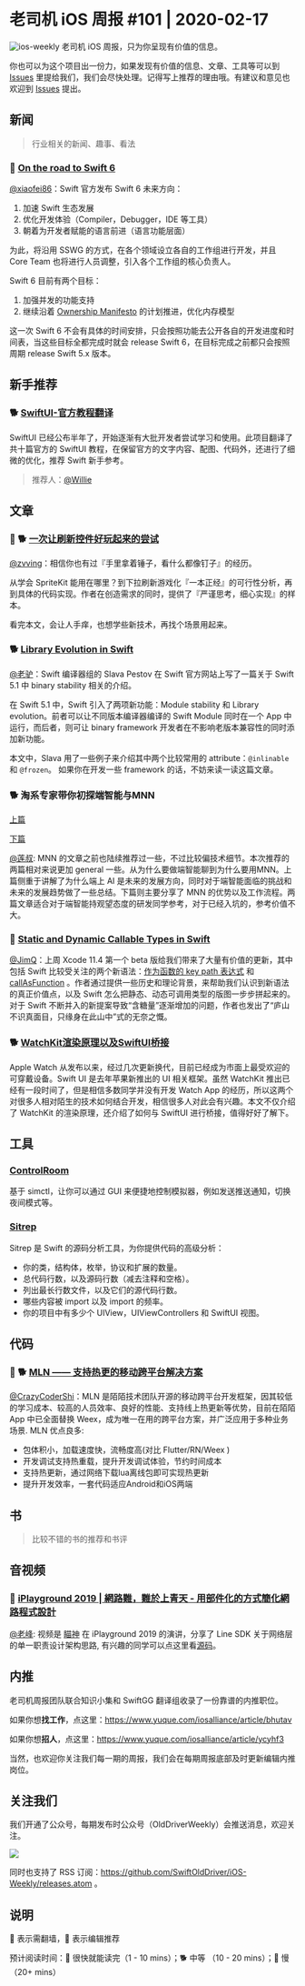 # 老司机 iOS 周报 #101 | 2020-02-17

![ios-weekly](https://github.com/SwiftOldDriver/iOS-Weekly/blob/master/assets/ios-weekly.png?raw=true)
老司机 iOS 周报，只为你呈现有价值的信息。

你也可以为这个项目出一份力，如果发现有价值的信息、文章、工具等可以到 [Issues](https://github.com/SwiftOldDriver/iOS-Weekly/issues) 里提给我们，我们会尽快处理。记得写上推荐的理由哦。有建议和意见也欢迎到 [Issues](https://github.com/SwiftOldDriver/iOS-Weekly/issues) 提出。

## 新闻

> 行业相关的新闻、趣事、看法

### 🐎 [On the road to Swift 6](https://forums.swift.org/t/on-the-road-to-swift-6/32862)

[@xiaofei86](https://weibo.com/xuyafei86)：Swift 官方发布 Swift 6 未来方向：

1. 加速 Swift 生态发展
2. 优化开发体验（Compiler，Debugger，IDE 等工具）
3. 朝着为开发者赋能的语言前进（语言功能层面）

为此，将沿用 SSWG 的方式，在各个领域设立各自的工作组进行开发，并且 Core Team 也将进行人员调整，引入各个工作组的核心负责人。

Swift 6 目前有两个目标：

1. 加强并发的功能支持
2. 继续沿着 [Ownership Manifesto](https://github.com/apple/swift/blob/master/docs/OwnershipManifesto.md) 的计划推进，优化内存模型

这一次 Swift 6 不会有具体的时间安排，只会按照功能去公开各自的开发进度和时间表，当这些目标全都完成时就会 release Swift 6，在目标完成之前都只会按照周期 release Swift 5.x 版本。

## 新手推荐

### 🐕 [SwiftUI-官方教程翻译](https://github.com/WillieWangWei/SwiftUI-Tutorials)
SwiftUI 已经公布半年了，开始逐渐有大批开发者尝试学习和使用。此项目翻译了共十篇官方的 SwiftUI 教程，在保留官方的文字内容、配图、代码外，还进行了细微的优化，推荐 Swift 新手参考。

> 推荐人：[@Willie](https://github.com/WillieWangWei)

## 文章

### 🌟 🐕 [一次让刷新控件好玩起来的尝试](https://mp.weixin.qq.com/s/TOWIpYWfxxtgHE6oYDEd4g)
[@zvving](https://github.com/zvving)：相信你也有过『手里拿着锤子，看什么都像钉子』的经历。

从学会 SpriteKit 能用在哪里？到下拉刷新游戏化『一本正经』的可行性分析，再到具体的代码实现。作者在创造需求的同时，提供了『严谨思考，细心实现』的样本。

看完本文，会让人手痒，也想学些新技术，再找个场景用起来。

### 🐕 [Library Evolution in Swift](https://swift.org/blog/library-evolution/)

[@老驴](https://www.weibo.com/6090610445)：Swift 编译器组的 Slava Pestov 在 Swift 官方网站上写了一篇关于 Swift 5.1 中 binary stability 相关的介绍。

在 Swift 5.1 中，Swift 引入了两项新功能：Module stability 和 Library evolution。前者可以让不同版本编译器编译的 Swift Module 同时在一个 App 中运行，而后者，则可让 binary framework 开发者在不影响老版本兼容性的同时添加新功能。

本文中，Slava 用了一些例子来介绍其中两个比较常用的 attribute：`@inlinable` 和 `@frozen`。 如果你在开发一些 framework 的话，不妨来读一读这篇文章。

### 🐕 淘系专家带你初探端智能与MNN

[上篇](https://mp.weixin.qq.com/s/NUXVB4aK87keQD21wJx3Cw?from=timeline&isappinstalled=0&scene=2&clicktime=1580719278&enterid=1580719278)

[下篇](https://mp.weixin.qq.com/s/mj3_44pvQaXoWP9dW3R0tQ)

[@莲叔](http://aaaron7.github.io/): MNN 的文章之前也陆续推荐过一些，不过比较偏技术细节。本次推荐的两篇相对来说更加 general 一些。从为什么要做端智能聊到为什么要用MNN。上篇侧重于讲解了为什么端上 AI 是未来的发展方向，同时对于端智能面临的挑战和未来的发展趋势做了一些总结。下篇则主要分享了 MNN 的优势以及工作流程。两篇文章适合对于端智能持观望态度的研发同学参考，对于已经入坑的，参考价值不大。

### 🐢 [Static and Dynamic Callable Types in Swift](https://nshipster.com/callable/)

[@JimQ](https://github.com/waz0820)：上周 Xcode 11.4 第一个 beta 版给我们带来了大量有价值的更新，其中包括 Swift 比较受关注的两个新语法：[作为函数的 key path 表达式](https://github.com/apple/swift-evolution/blob/master/proposals/0249-key-path-literal-function-expressions.md) 和 [callAsFunction](https://github.com/apple/swift-evolution/blob/master/proposals/0253-callable.md) 。作者通过提供一些历史和理论背景，来帮助我们认识到新语法的真正价值点，以及 Swift 怎么把静态、动态可调用类型的版图一步步拼起来的。对于 Swift 不断并入的新提案导致“含糖量”逐渐增加的问题，作者也发出了“庐山不识真面目，只缘身在此山中”式的无奈之慨。

### 🐕 [WatchKit渲染原理以及SwiftUI桥接](https://dreampiggy.com/2019/12/10/WatchKit渲染原理以及SwiftUI桥接/)
Apple Watch 从发布以来，经过几次更新换代，目前已经成为市面上最受欢迎的可穿戴设备。Swift UI 是去年苹果新推出的 UI 相关框架。虽然 WatchKit 推出已经有一段时间了，但是相信多数同学并没有开发 Watch App 的经历，所以这两个对很多人相对陌生的技术如何结合开发，相信很多人对此会有兴趣。本文不仅介绍了 WatchKit 的渲染原理，还介绍了如何与 SwiftUI 进行桥接，值得好好了解下。

## 工具

### [ControlRoom](https://github.com/twostraws/ControlRoom)

基于 simctl，让你可以通过 GUI 来便捷地控制模拟器，例如发送推送通知，切换夜间模式等。

### [Sitrep](https://github.com/twostraws/Sitrep)

Sitrep 是 Swift 的源码分析工具，为你提供代码的高级分析：

- 你的类，结构体，枚举，协议和扩展的数量。
- 总代码行数，以及源码行数（减去注释和空格）。
- 列出最长行数文件，以及它们的源代码行数。
- 哪些内容被 import 以及 import 的频率。
- 你的项目中有多少个 UIView，UIViewControllers 和 SwiftUI 视图。

## 代码

### 🌟 🐕 [MLN —— 支持热更的移动跨平台解决方案](https://mp.weixin.qq.com/s/I4FRuC81AOgaNSEROrJVWw)

[@CrazyCoderShi](https://github.com/CrazyCoderShi)：MLN 是陌陌技术团队开源的移动跨平台开发框架，因其较低的学习成本、较高的人员效率、良好的性能、支持线上热更新等优势，目前在陌陌 App 中已全面替换 Weex，成为唯一在用的跨平台方案，并广泛应用于多种业务场景. MLN 优点良多:

- 包体积小，加载速度快，流畅度高(对比 Flutter/RN/Weex )
- 开发调试支持热重载，提升开发调试体验，节约时间成本
- 支持热更新，通过网络下载lua离线包即可实现热更新
- 提升开发效率，一套代码适应Android和iOS两端

## 书

> 比较不错的书的推荐和书评

## 音视频

### 🚧 [iPlayground 2019 | 網路難，難於上青天 - 用部件化的方式簡化網路程式設計](https://www.youtube.com/watch?v=Xk4HZfW6vK0&list=PLJN8Q2M8xECkvIbNFM30Bu91qbN92SXND&index=14)

[@老峰](https://github.com/GesanTung): 视频是 [瞄神](https://weibo.com/u/2210132365) 在 iPlayground 2019 的演讲，分享了 Line SDK 关于网络层的单一职责设计架构思路, 有兴趣的同学可以点这里看[源码](https://github.com/line/line-sdk-ios-swift/tree/master/LineSDK/LineSDK/Networking/Client)。


## 内推

老司机周报团队联合知识小集和 SwiftGG 翻译组收录了一份靠谱的内推职位。

如果你想**找工作**，点这里：https://www.yuque.com/iosalliance/article/bhutav

如果你想**招人**，点这里：https://www.yuque.com/iosalliance/article/ycyhf3

当然，也欢迎你关注我们每一期的周报，我们会在每期周报底部及时更新编辑内推岗位。

## 关注我们

我们开通了公众号，每期发布时公众号（OldDriverWeekly）会推送消息，欢迎关注。

![](https://github.com/SwiftOldDriver/iOS-Weekly/blob/master/assets/qrcode_for_wechat.jpg?raw=true)

同时也支持了 RSS 订阅：https://github.com/SwiftOldDriver/iOS-Weekly/releases.atom 。

## 说明

🚧 表示需翻墙，🌟 表示编辑推荐

预计阅读时间：🐎 很快就能读完（1 - 10 mins）；🐕 中等 （10 - 20 mins）；🐢 慢（20+ mins）


